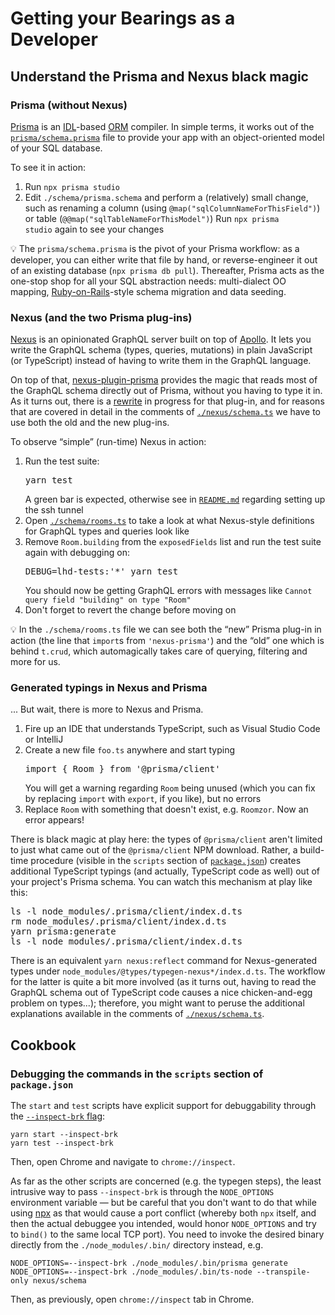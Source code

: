 # Getting your Bearings as a Developer

## Understand the Prisma and Nexus black magic

### Prisma (without Nexus)

[Prisma](https://www.prisma.io/) is an [IDL](https://en.wikipedia.org/wiki/Interface_description_language)-based [ORM](https://en.wikipedia.org/wiki/Object%E2%80%93relational_mapping) compiler. In simple terms, it works out of the [`prisma/schema.prisma`](prisma/schema.prisma) file to provide your app with an object-oriented model of your SQL database.

To see it in action:
1. Run `npx prisma studio`
1. Edit <code>./schema/prisma.schema</code> and perform a (relatively) small change, such as renaming a column (using <code>@map("sqlColumnNameForThisField")</code>) or table (<code>@@map("sqlTableNameForThisModel")</code>)
Run <code>npx prisma studio</code> again to see your changes

💡 The `prisma/schema.prisma` is the pivot of your Prisma workflow: as a developer, you can either write that file by hand, or reverse-engineer it out of an existing database (`npx prisma db pull`). Thereafter, Prisma acts as the one-stop shop for all your SQL abstraction needs: multi-dialect OO mapping, [Ruby-on-Rails](https://rubyonrails.org/)-style schema migration and data seeding.

### Nexus (and the two Prisma plug-ins)

[Nexus](https://nexusjs.org/) is an opinionated GraphQL server built on top of [Apollo](https://www.apollographql.com/). It lets you write the GraphQL schema (types, queries, mutations) in plain JavaScript (or TypeScript) instead of having to write them in the GraphQL language.

On top of that, [nexus-plugin-prisma](https://nexusjs.org/docs/plugins/prisma/overview) provides the magic that reads most of the GraphQL schema directly out of Prisma, without you having to type it in. As it turns out, there is a [rewrite](https://github.com/graphql-nexus/nexus-plugin-prisma/issues/1039) in progress for that plug-in, and for reasons that are covered in detail in the comments of [`./nexus/schema.ts`](nexus/schema.ts) we have to use both the old and the new plug-ins.

To observe “simple” (run-time) Nexus in action:
1. Run the test suite: <pre>yarn test</pre>A green bar is expected, otherwise see in [`README.md`](README.md) regarding setting up the ssh tunnel
1. Open [`./schema/rooms.ts`](schema/rooms.ts) to take a look at what Nexus-style definitions for GraphQL types and queries look like
1. Remove  `Room.building` from the `exposedFields` list and run the test suite again with debugging on: <pre>DEBUG=lhd-tests:'*' yarn test</pre> You should now be getting GraphQL errors with messages like `Cannot query field "building" on type "Room"`
1. Don't forget to revert the change before moving on

💡 In the `./schema/rooms.ts` file we can see both the “new” Prisma plug-in in action (the line that `import`s from `'nexus-prisma'`) and the “old” one which is behind `t.crud`, which automagically takes care of querying, filtering and more for us.

### Generated typings in Nexus and Prisma

... But wait, there is more to Nexus and Prisma.

1. Fire up an IDE that understands TypeScript, such as Visual Studio Code or IntelliJ
1. Create a new file `foo.ts` anywhere and start typing<pre>import { Room } from '@prisma/client'</pre> You will get a warning regarding `Room` being unused (which you can fix by replacing `import` with `export`, if you like), but no errors
1. Replace `Room` with something that doesn't exist, e.g. `Roomzor`. Now an error appears!

There is black magic at play here: the types of `@prisma/client` aren't limited to just what came out of the `@prisma/client` NPM download. Rather, a build-time procedure (visible in the `scripts` section of [`package.json`](package.json)) creates additional TypeScript typings (and actually, TypeScript code as well) out of your project's Prisma schema. You can watch this mechanism at play like this:

<pre>
ls -l node_modules/.prisma/client/index.d.ts
rm node_modules/.prisma/client/index.d.ts
yarn prisma:generate
ls -l node_modules/.prisma/client/index.d.ts
</pre>

There is an equivalent `yarn nexus:reflect` command for Nexus-generated types under `node_modules/@types/typegen-nexus*/index.d.ts`. The workflow for the latter is quite a bit more involved (as it turns out, having to read the GraphQL schema out of TypeScript code causes a nice chicken-and-egg problem on types...); therefore, you might want to peruse the additional explanations available in the comments of [`./nexus/schema.ts`](nexus/schema.ts).

## Cookbook

### Debugging the commands in the `scripts` section of `package.json`

The `start` and `test` scripts have explicit support for debuggability through the [`--inspect-brk` flag](https://nodejs.org/en/docs/guides/debugging-getting-started/):

```
yarn start --inspect-brk
yarn test --inspect-brk
```

Then, open Chrome and navigate to `chrome://inspect`.

As far as the other scripts are concerned (e.g. the typegen steps), the least intrusive way to pass `--inspect-brk` is through the `NODE_OPTIONS` environment variable — but be careful that you don't want to do that while using [npx](https://www.npmjs.com/package/npx) as that would cause a port conflict (whereby both `npx` itself, and then the actual debuggee you intended, would honor `NODE_OPTIONS` and try to `bind()` to the same local TCP port). You need to invoke the desired binary directly from the `./node_modules/.bin/` directory instead, e.g.

```
NODE_OPTIONS=--inspect-brk ./node_modules/.bin/prisma generate
NODE_OPTIONS=--inspect-brk ./node_modules/.bin/ts-node --transpile-only nexus/schema
```

Then, as previously, open `chrome://inspect` tab in Chrome.
